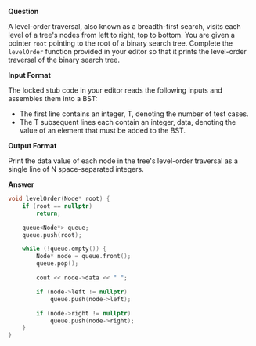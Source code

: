 **Question**

A level-order traversal, also known as a breadth-first search, visits each level of a tree's nodes from left to right, top to bottom. You are given a pointer `root` pointing to the root of a binary search tree. Complete the `levelOrder` function provided in your editor so that it prints the level-order traversal of the binary search tree.

**Input Format**

The locked stub code in your editor reads the following inputs and assembles them into a BST:

- The first line contains an integer, T, denoting the number of test cases.
- The T subsequent lines each contain an integer, data, denoting the value of an element that must be added to the BST.

**Output Format**

Print the data value of each node in the tree's level-order traversal as a single line of N space-separated integers.

**Answer**

```cpp
void levelOrder(Node* root) {
    if (root == nullptr)
        return;

    queue<Node*> queue;
    queue.push(root);

    while (!queue.empty()) {
        Node* node = queue.front();
        queue.pop();

        cout << node->data << " ";

        if (node->left != nullptr)
            queue.push(node->left);

        if (node->right != nullptr)
            queue.push(node->right);
    }
}
```

